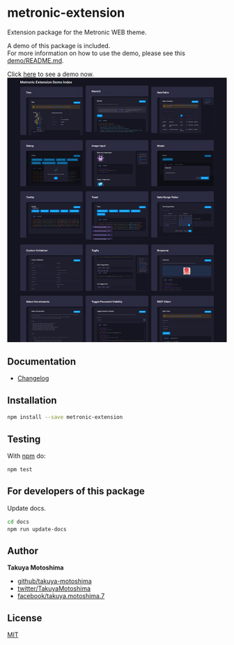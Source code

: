# metronic-extension
Extension package for the Metronic WEB theme.   

A demo of this package is included.  
For more information on how to use the demo, please see this [demo/README.md](https://github.com/takuya-motoshima/metronic-extension/blob/main/demo/README.md).  

Click [here](https://takuya-motoshima.github.io/metronic-extension/) to see a demo now.  
![index.png](demo/client/src/media/demos/index.png)

## Documentation
* [Changelog](CHANGELOG.md)

## Installation
```sh
npm install --save metronic-extension
```
<!-- ```sh
PAT=ghp_lEk*********************************
npm install --save https://${PAT}:x-oauth-basic@github.com/takuya-motoshima/metronic-extension.git
``` -->

## Testing
With [npm](http://npmjs.org) do:

```sh
npm test
```

## For developers of this package
Update docs.
```sh
cd docs
npm run update-docs
```

## Author
**Takuya Motoshima**

* [github/takuya-motoshima](https://github.com/takuya-motoshima)
* [twitter/TakuyaMotoshima](https://twitter.com/TakuyaMotoshima)
* [facebook/takuya.motoshima.7](https://www.facebook.com/takuya.motoshima.7)

## License
[MIT](LICENSE)
